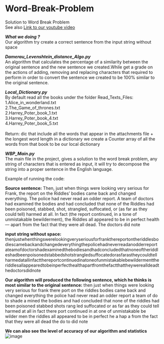 # Word-Break-Problem
Solution to Word Break Problem<br/>
See also [Link to our youtube video](https://www.youtube.com/watch?v=_9LD5fKJ-90/)

***What we doing ?***<br/>
Our algorithm  try create a correct sentence from the input string without space

***Damerau_Levenshtein_distance_Algo.py***<br/>
An algorithm that calculates the percentage of a similarity between the original sentence and the new sentence we created.While get a grade on the actions of adding, removing and replacing characters that required to perform in order to convert the sentence we created to be 100% similar to the original sentence.

***Local_Dictionary.py***<br/>
By default read all the books under the folder Read_Texts_Files:<br/>
    1.Alice_in_wonderland.txt<br/>
    2.The_Game_of_thrones.txt<br/>
    2.Harrey_Poter_book_1.txt<br/>
    3.Harrey_Poter_book_4.txt<br/>
    4.Harrey_Poter_book_5.txt<br/>
<br/>Return: dic that include all the words that appear in the attachments file + the longest word length in a dictionary
we create a Counter array of all the words from that book to be our local dictionary

***WBP_Main.py***</br>
The main file in the project, gives a solution to the word break problem, any string of characters that is entered as input, it will try to decompose the string into a proper sentence in the English language.

Example of running the code:

**Source sentence:**
Then, just when things were looking very serious for Frank, the report on the Riddles’ bodies came back and changed everything. The police had never read an odder report. A team of doctors had examined the bodies and had concluded that none of the Rid­dles had been poisoned, stabbed, shot, strangled, suffocated, or (as far as they could tell) harmed at all. In fact (the report continued, in a tone of unmistakable bewilderment), the Riddles all appeared to be in perfect health — apart from the fact that they were all dead. The doctors did note

**input string without space:**
thenjustwhenthingswerelookingveryseriousforfrankthereportontheriddlesbodiescamebackandchangedeverythingthepolicehadneverreadanodderreportateamofdoctorshadexaminedthebodiesandhadconcludedthatnoneoftheriddleshadbeenpoisonedstabbedshotstrangledsuffocatedorasfarastheycouldtellharmedatallinfactthereportcontinuedinatoneofunmistakablebewildermenttheriddlesallappearedtobeinperfecthealthapartfromthefactthattheywerealldeadthedoctorsdidnote

**Our algorithm will produced the following sentence, which he thinks is most similar to the original sentence:**
then just when things were looking very serious for frank there port on the riddles bodies came back and changed everything the police had never read an odder report a team of do to shade a mined the bodies and had concluded that none of the riddles had been poisoned stabbed shots rang led suffocated or as far as they could tell harmed at all in fact there port continued in at one of unmistakable be wilder men the riddles all appeared to be in perfect he a hap a from the fact that they were all dead the do to did note


**We can also see the level of accuracy of our algorithm and statistics**
![image](https://user-images.githubusercontent.com/50228442/131125614-7af6e680-3c89-47da-ab70-e987dc6abbc0.png)


